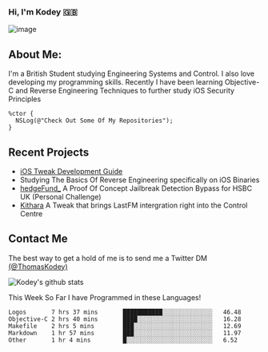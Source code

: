 ### Hi, I'm Kodey 🇬🇧
![image](https://kodeycodesstuff.tech/memoji.jpg)

## About Me:
I'm a British Student studying Engineering Systems and Control. I also love developing my programming skills.
Recently I have been learning Objective-C and Reverse Engineering Techniques to further study iOS Security Principles

```objc
%ctor {
  NSLog(@"Check Out Some Of My Repositories");  
}
```

## Recent Projects
- [iOS Tweak Development Guide](https://kodeycodesstuff.tech/guide)
- Studying The Basics Of Reverse Engineering specifically on iOS Binaries
- [hedgeFund_](https://github.com/KodeyThomas/hedgeFund) A Proof Of Concept Jailbreak Detection Bypass for HSBC UK (Personal Challenge)
- [Kithara](https://github.com/KodeyThomas/Kithara) A Tweak that brings LastFM intergration right into the Control Centre

## Contact Me
The best way to get a hold of me is to send me a Twitter DM [(@ThomasKodey)](https://twitter.com/ThomasKodey)

![Kodey's github stats](https://githubstats.kodeythomas.vercel.app/api?username=KodeyThomas)

This Week So Far I have Programmed in these Languages!
<!--START_SECTION:waka-->
```text
Logos       7 hrs 37 mins       ███████████░░░░░░░░░░░░░░   46.48 
Objective-C 2 hrs 40 mins       ████░░░░░░░░░░░░░░░░░░░░░   16.28 
Makefile    2 hrs 5 mins        ███░░░░░░░░░░░░░░░░░░░░░░   12.69 
Markdown    1 hr 57 mins        ███░░░░░░░░░░░░░░░░░░░░░░   11.97 
Other       1 hr 4 mins         █░░░░░░░░░░░░░░░░░░░░░░░░   6.52
```
<!--END_SECTION:waka-->

